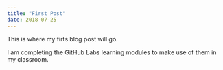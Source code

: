 ```yaml
---
title: "First Post"
date: 2018-07-25
---
```


This is where my firts blog post will go.

I am completing the GitHub Labs learning modules to make use of them in my classroom.
